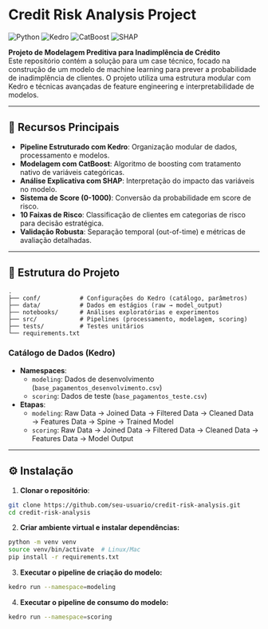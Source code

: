 # Credit Risk Analysis Project

![Python](https://img.shields.io/badge/Python-3.10%2B-blue)
![Kedro](https://img.shields.io/badge/Kedro-0.19.11-green)
![CatBoost](https://img.shields.io/badge/CatBoost-1.2.7-orange)
![SHAP](https://img.shields.io/badge/SHAP-0.46.0-red)

**Projeto de Modelagem Preditiva para Inadimplência de Crédito**  
Este repositório contém a solução para um case técnico, focado na construção de um modelo de machine learning para prever a probabilidade de inadimplência de clientes. O projeto utiliza uma estrutura modular com Kedro e técnicas avançadas de feature engineering e interpretabilidade de modelos.

---

## 🚀 Recursos Principais

- **Pipeline Estruturado com Kedro**: Organização modular de dados, processamento e modelos.
- **Modelagem com CatBoost**: Algoritmo de boosting com tratamento nativo de variáveis categóricas.
- **Análise Explicativa com SHAP**: Interpretação do impacto das variáveis no modelo.
- **Sistema de Score (0-1000)**: Conversão da probabilidade em score de risco.
- **10 Faixas de Risco**: Classificação de clientes em categorias de risco para decisão estratégica.
- **Validação Robusta**: Separação temporal (out-of-time) e métricas de avaliação detalhadas.

---

## 📂 Estrutura do Projeto

```plaintext
.
├── conf/           # Configurações do Kedro (catálogo, parâmetros)
├── data/           # Dados em estágios (raw → model_output)
├── notebooks/      # Análises exploratórias e experimentos
├── src/            # Pipelines (processamento, modelagem, scoring)
├── tests/          # Testes unitários
└── requirements.txt
```

### Catálogo de Dados (Kedro)
- **Namespaces**:
  - `modeling`: Dados de desenvolvimento (`base_pagamentos_desenvolvimento.csv`)
  - `scoring`: Dados de teste (`base_pagamentos_teste.csv`)
- **Etapas**:
  - `modeling`: Raw Data → Joined Data → Filtered Data → Cleaned Data → Features Data → Spine → Trained Model
  - `scoring`: Raw Data → Joined Data → Filtered Data → Cleaned Data → Features Data → Model Output

---

## ⚙️ Instalação

1. **Clonar o repositório**:
```bash
git clone https://github.com/seu-usuario/credit-risk-analysis.git
cd credit-risk-analysis
```
2. **Criar ambiente virtual e instalar dependências:**
```bash
python -m venv venv
source venv/bin/activate  # Linux/Mac
pip install -r requirements.txt
```
3. **Executar o pipeline de criação do modelo:**
```bash
kedro run --namespace=modeling
```
4. **Executar o pipeline de consumo do modelo:**
```bash
kedro run --namespace=scoring
```

